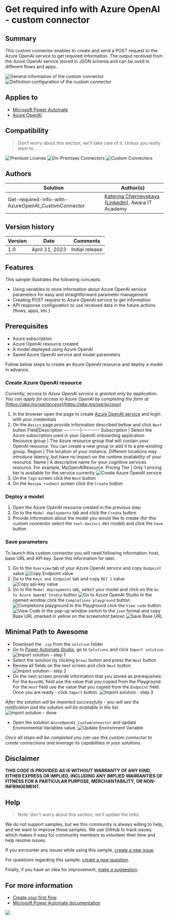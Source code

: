 # Get required info with Azure OpenAI - custom connector

## Summary

This custom connector enables to create and send a POST request to the Azure OpenAI service to get required information. The output received from the Azure OpenAI service stored in JSON schema and can be used in different flows and apps. 

![General information of the custom connector](./assets/CustomConnector_GeneralInformation.png)
![Definition configuration of the custom connector](./assets/CustomConnector_Definition.png)

## Applies to

* [Microsoft Power Automate](https://docs.microsoft.com/power-automate/)
* [Azure OpenAI](https://learn.microsoft.com/en-us/azure/cognitive-services/openai/)

## Compatibility

> Don't worry about this section, we'll take care of it. Unless you really want to...

![Premium License](https://img.shields.io/badge/Premium%20License-Not%20Required-green.svg "Premium license not required")
![On-Premises Connectors](https://img.shields.io/badge/On--Premises%20Connectors-No-green.svg "Does not use on-premise connectors")
![Custom Connectors](https://img.shields.io/badge/Custom%20Connectors-Not%20Required-green.svg "Does not use custom connectors")

## Authors

Solution|Author(s)
--------|---------
Get-required-info-with-AzureOpenAI_CustomConnector | [Katerina Chernevskaya](https://github.com/Katerina-Chernevskaya) ([LinkedIn](https://www.linkedin.com/in/katerinachernevskaya/)), Awara IT Academy

## Version history

Version|Date|Comments
-------|----|--------
1.0|April 11, 2023|Initial release

## Features

This sample illustrates the following concepts:

* Using variables to store information about Azure OpenAI service parameters for easy and straightforward parameter management
* Creating POST request to Azure OpenAI service to get information
* API response configuration to use received data in the future actions (flows, apps, etc.)

## Prerequisites

* Azure subscription
* Azure OpenAI resource created
* A model deployed using Azure OpenAI
* Saved Azure OpenAI service and model parameters

Follow below steps to create an Azure OpenAI resource and deploy a model in advance.

### Create Azure OpenAI resource

*Currently, access to Azure OpenAI service is granted only by application. You can apply for access to Azure OpenAI by completing the form at [https://aka.ms/oai/access](https://aka.ms/oai/access).*

1. In the browser open the page to create [Azure OpenAI service](https://portal.azure.com/?microsoft_azure_marketplace_ItemHideKey=microsoft_openai_tip#create/Microsoft.CognitiveServicesOpenAI) and login with your credentials
2. On the `Basics` page provide information described bellow and click `Next` button
Field|Description
--------|---------
Subscription | Select the Azure subscription used in your OpenAI onboarding application
Resource group | The Azure resource group that will contain your OpenAI resource. You can create a new group or add it to a pre-existing group.
Region | The location of your instance. Different locations may introduce latency, but have no impact on the runtime availability of your resource.
Name | A descriptive name for your cognitive services resource. For example, MyOpenAIResource.
Pricing Tier | Only 1 pricing tier is available for the service currently
![Create Azure OpenAI service](./assets/AzureOpenAI_Basics.png)
3. On the `Tags` screen click the `Next` button
4. On the `Review +submit` screen click the `Create` button

### Deploy a model
1. Open the Azure OpenAI resource created in the previous step
2. Go to the `Model deployments` tab and click the `Create` button
3. Provide information about the model you would like to create (for this custom connector select the `text-davinci-003` model) and click the `Save` button 

### Save parameters
To launch this custom connector you will need following information: host, base URL and API key. Save this information for later.
1. Go to the `Overview` tab of your Azure OpenAI service and copy `Endpoint` value
![Copy Endpoint value](./assets/AzureOpenAI_HostSave.png)
2. Go to the `Keys and Endpoint` tab and copy `KEY 1` value
![Copy api-key value](./assets/AzureOpenAI_ApiKeySave.png)
3. Go to the `Model deployments` tab, select your model and click on the `Go to Azure OpenAI Studio` button
![Go to Azure OpenAI Studio](./assets/AzureOpenAI_OpenStudio.png)
In the opened window click the `Completions playground` button
![Completions playground](./assets/AzureOpenAI_Playground.png)
In the Playground click the `View code` button
![View Code](./assets/AzureOpenAI_ViewCode.png)
In the pop-up window switch to the `json` format and copy Base URL (marked in yellow on the screenshot below)
![Save Base URL](./assets/AzureOpenAI_BaseUrlSave.png)

## Minimal Path to Awesome

* Download the `.zip` from the `solution` folder
* Go to [Power Automate Studio](https://make.powerautomate.com/), go to `Solutions` and click `Import solution`
![Import solution - step 1](./assets/Import_Step1.png)
* Select the solution by clicking `Brows` button and press the `Next` button 
* Review all fields on the next screen and click `Next` button
![Import solution - step 2](./assets/Import_Step2.png)
* On the next screen provide information that you stored as prerequsines:
For the `BaseURL` field use the value that you copied from the Playground.
For the `Host` field use the value that you copied from the `Endpoint` field.
Once you are ready - click `Import` button.
![Import solution - step 3](./assets/Import_Step3.png)

*After the solution will be imported successfully - you will see the notification and the solution will be available in the list.*
![Import solution - done](./assets/Import_Done.png)

* Open the solution `AzureOpenAI_CustomConnector` and update Environmental Variables value.
![Update Environment Variable](./assets/UpdateVariable.png)

*Once all steps will be completed you can use this custom connector to create connections and leverage its capabilities in your solutions.*

## Disclaimer

**THIS CODE IS PROVIDED *AS IS* WITHOUT WARRANTY OF ANY KIND, EITHER EXPRESS OR IMPLIED, INCLUDING ANY IMPLIED WARRANTIES OF FITNESS FOR A PARTICULAR PURPOSE, MERCHANTABILITY, OR NON-INFRINGEMENT.**

## Help

> Note: don't worry about this section, we'll update the links.

We do not support samples, but we this community is always willing to help, and we want to improve these samples. We use GitHub to track issues, which makes it easy for  community members to volunteer their time and help resolve issues.

If you encounter any issues while using this sample, [create a new issue](https://github.com/pnp/powerautomate-samples/issues/new?assignees=&labels=Needs%3A+Triage+%3Amag%3A%2Ctype%3Abug-suspected&template=bug-report.yml&sample=YOURSAMPLENAME&authors=@YOURGITHUBUSERNAME&title=YOURSAMPLENAME%20-%20).

For questions regarding this sample, [create a new question](https://github.com/pnp/powerautomate-samples/issues/new?assignees=&labels=Needs%3A+Triage+%3Amag%3A%2Ctype%3Abug-suspected&template=question.yml&sample=YOURSAMPLENAME&authors=@YOURGITHUBUSERNAME&title=YOURSAMPLENAME%20-%20).

Finally, if you have an idea for improvement, [make a suggestion](https://github.com/pnp/powerautomate-samples/issues/new?assignees=&labels=Needs%3A+Triage+%3Amag%3A%2Ctype%3Abug-suspected&template=suggestion.yml&sample=YOURSAMPLENAME&authors=@YOURGITHUBUSERNAME&title=YOURSAMPLENAME%20-%20).

## For more information

- [Create your first flow](https://docs.microsoft.com/en-us/power-automate/getting-started#create-your-first-flow)
- [Microsoft Power Automate documentation](https://docs.microsoft.com/en-us/power-automate/)


<img src="https://telemetry.sharepointpnp.com/powerautomate-samples/samples/readme-template" />

